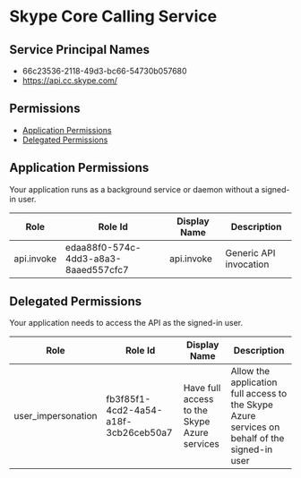 # Skype Core Calling Service
## Service Principal Names
- 66c23536-2118-49d3-bc66-54730b057680
- https://api.cc.skype.com/

 ## Permissions
- [Application Permissions](#application-permissions)
- [Delegated Permissions](#delegated-permissions)

## Application Permissions
Your application runs as a background service or daemon without a signed-in user.

| Role | Role Id | Display Name | Description |
|---|---|---|---|
| api.invoke | edaa88f0-574c-4dd3-a8a3-8aaed557cfc7 | api.invoke | Generic API invocation |

## Delegated Permissions
Your application needs to access the API as the signed-in user. 

| Role | Role Id | Display Name | Description |
|---|---|---|---|
| user_impersonation | fb3f85f1-4cd2-4a54-a18f-3cb26ceb50a7 | Have full access to the Skype Azure services | Allow the application full access to the Skype Azure services on behalf of the signed-in user |

